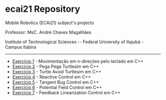 # ecai21 Repository

Mobile Robotics (ECAi21) subject's projects

Professor: MsC. André Chaves Magalhães

Institute of Technological Sciences -- Federal University of Itajubá - Campus Itabira

---

- [Exercício 1](https://github.com/toffanetto/ecai21/tree/main/src/teleop_cmd_vel) - Movimentação em n-direções pelo teclado em C++
- [Exercício 2](https://github.com/toffanetto/ecai21/tree/main/src/two_turtle_control) - Pega Pega Turtlesim em C++
- [Exercício 3](https://github.com/toffanetto/ecai21/tree/main/src/turtle_avoid_control) - Turtle Avoid Turtlesim em C++
- [Exercício 4](https://github.com/toffanetto/ecai21/tree/main/src/reactive_control) - Reactive Control em C++
- [Exercício 5](https://github.com/toffanetto/ecai21/tree/main/src/tangent_bug_control) - Tangent Bug Control em C++
- [Exercício 6](https://github.com/toffanetto/ecai21/tree/main/src/potential_field_control) - Potential Field Control em C++
- [Exercício 7](https://github.com/toffanetto/ecai21/tree/main/src/feedback_linearization_control) - Feedback Linearization Control em C++




